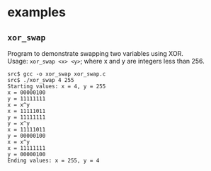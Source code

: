 examples
========

`xor_swap`
----------

Program to demonstrate swapping two variables using XOR.  
Usage: `xor_swap <x> <y>`; where x and y are integers less than 256.

```
src$ gcc -o xor_swap xor_swap.c 
src$ ./xor_swap 4 255
Starting values: x = 4, y = 255
x = 00000100
y = 11111111
x = x^y
x = 11111011
y = 11111111
y = x^y
x = 11111011
y = 00000100
x = x^y
x = 11111111
y = 00000100
Ending values: x = 255, y = 4
```
